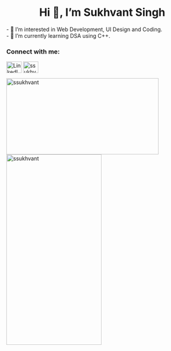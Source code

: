 <h1 align="center">Hi 👋, I’m Sukhvant Singh</h1>
- 👀 I’m interested in Web Development, UI Design and Coding.<br/>
- 🌱 I’m currently learning DSA using C++.
<h3 align="left">Connect with me:</h3>
<p align="left">
<a href="https://www.linkedin.com/in/sukhvant-singh-11707506/" target="blank"><img align="center" src="https://cdn.jsdelivr.net/npm/simple-icons@3.0.1/icons/linkedin.svg" alt="LinkedIn" height="30" width="40"/></a>
<a href="https://instagram.com/ssukhvant" target="blank"><img align="center" src="https://cdn.jsdelivr.net/npm/simple-icons@3.0.1/icons/instagram.svg" alt="ssukhvant" height="30" width="40" /></a>
</p>

<p><img align="left" src="https://github-readme-stats.vercel.app/api/top-langs?username=ssukhvant&show_icons=true&locale=en&layout=compact" alt="ssukhvant" height="200" width="400"  /></p>

<p>&nbsp;<img align="center" src="https://github-readme-stats.vercel.app/api?username=ssukhvant&show_icons=true&locale=en" height="500" width="250"  alt="ssukhvant" /></p>
